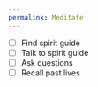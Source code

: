 ```yaml
---
permalink: Meditate
---
```

- [ ] Find spirit guide 
- [ ] Talk to spirit guide 
- [ ] Ask questions 
- [ ] Recall past lives
